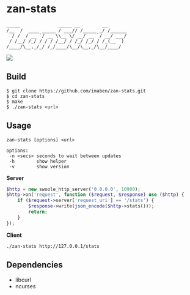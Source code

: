 # zan-stats

```
_____              _____ __        __
/__  /  ____ _____ / ___// /_____ _/ /______
  / /  / __ `/ __ \\__ \/ __/ __ `/ __/ ___/
 / /__/ /_/ / / / /__/ / /_/ /_/ / /_(__  )
/____/\__,_/_/ /_/____/\__/\__,_/\__/____/

```

![](http://imaben.github.io/img/zan-stats.png)

## Build

```
$ git clone https://github.com/imaben/zan-stats.git
$ cd zan-stats
$ make
$ ./zan-stats <url>
```

## Usage

```
zan-stats [options] <url>

options:
 -n <secs> seconds to wait between updates
 -h        show helper
 -v        show version
 ```

**Server**

```php
$http = new swoole_http_server('0.0.0.0', 10900);
$http->on('request', function ($request, $response) use ($http) {
    if ($request->server['request_uri'] == '/stats') {
        $response->write(json_encode($http->stats()));
        return;
    }
});

```

**Client**

```shell
./zan-stats http://127.0.0.1/stats
```
 
 ## Dependencies
 
 - libcurl
 - ncurses


